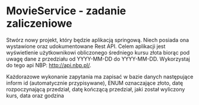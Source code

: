 # MovieService - zadanie zaliczeniowe

Stwórz nowy projekt, który będzie aplikacją springową. Niech posiada ona wystawione oraz udokumentowane Rest API. 
Celem aplikacji jest wyświetlenie użytkownikowi obliczonego średniego kursu złota biorąc pod uwagę dane z przedziału od YYYY-MM-DD do YYYY-MM-DD. 
Wykorzystaj do tego api NBP: http://api.nbp.pl/.

Każdorazowe wykonanie zapytania ma zapisać w bazie danych następujące inform id (automatycznie przypisywane), 
ENUM oznaczające złoto, datę rozpoczynającą przedział, datę kończącą przedział, jaki został wyliczony kurs, data oraz godzina
   
